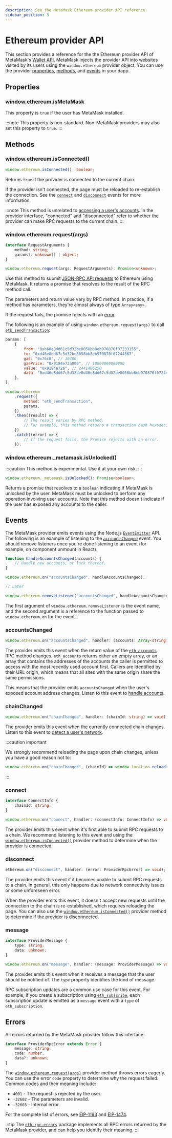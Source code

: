 ```yaml
---
description: See the MetaMask Ethereum provider API reference.
sidebar_position: 3
---
```


# Ethereum provider API

This section provides a reference for the the Ethereum provider API of MetaMask's [Wallet API](../concepts/wallet-api.md).
MetaMask injects the provider API into websites visited by its users using the `window.ethereum` provider object.
You can use the provider [properties](#properties), [methods](#methods), and [events](#events) in your dapp.

## Properties

### window.ethereum.isMetaMask

This property is `true` if the user has MetaMask installed.

:::note
This property is non-standard.
Non-MetaMask providers may also set this property to `true`.
:::

## Methods

### window.ethereum.isConnected()

```typescript
window.ethereum.isConnected(): boolean;
```

Returns `true` if the provider is connected to the current chain.

If the provider isn't connected, the page must be reloaded to re-establish the connection.
See the [`connect`](#connect) and [`disconnect`](#disconnect) events for more information.

:::note
This method is unrelated to [accessing a user's accounts](../how-to/access-accounts.md).
In the provider interface, "connected" and "disconnected" refer to whether the provider can make RPC
requests to the current chain.
:::

### window.ethereum.request(args)

```typescript
interface RequestArguments {
    method: string;
    params?: unknown[] | object;
}

window.ethereum.request(args: RequestArguments): Promise<unknown>;
```

Use this method to submit [JSON-RPC API requests](/wallet/reference/json-rpc-api) to Ethereum using MetaMask.
It returns a promise that resolves to the result of the RPC method call.

The parameters and return value vary by RPC method.
In practice, if a method has parameters, they're almost always of type `Array<any>`.

If the request fails, the promise rejects with an [error](#errors).

The following is an example of using `window.ethereum.request(args)` to call
[`eth_sendTransaction`](/wallet/reference/eth_sendTransaction):

```javascript
params: [
    {
        from: "0xb60e8dd61c5d32be8058bb8eb970870f07233155",
        to: "0xd46e8dd67c5d32be8058bb8eb970870f07244567",
        gas: "0x76c0", // 30400
        gasPrice: "0x9184e72a000", // 10000000000000
        value: "0x9184e72a", // 2441406250
        data: "0xd46e8dd67c5d32be8d46e8dd67c5d32be8058bb8eb970870f072445675058bb8eb970870f072445675",
    },
];

window.ethereum
    .request({
        method: "eth_sendTransaction",
        params,
    })
    .then((result) => {
        // The result varies by RPC method.
        // For example, this method returns a transaction hash hexadecimal string upon success.
    })
    .catch((error) => {
        // If the request fails, the Promise rejects with an error.
    });
```

### window.ethereum._metamask.isUnlocked()

:::caution
This method is experimental.
Use it at your own risk.
:::

```typescript
window.ethereum._metamask.isUnlocked(): Promise<boolean>;
```

Returns a promise that resolves to a `boolean` indicating if MetaMask is unlocked by the user.
MetaMask must be unlocked to perform any operation involving user accounts.
Note that this method doesn't indicate if the user has exposed any accounts to the caller.

## Events

The MetaMask provider emits events using the Node.js
[`EventEmitter`](https://nodejs.org/api/events.html) API.
The following is an example of listening to the [`accountsChanged`](#accountschanged) event.
You should remove listeners once you're done listening to an event (for example, on component
unmount in React).

```javascript
function handleAccountsChanged(accounts) {
    // Handle new accounts, or lack thereof.
}

window.ethereum.on("accountsChanged", handleAccountsChanged);

// Later

window.ethereum.removeListener("accountsChanged", handleAccountsChanged);
```

The first argument of `window.ethereum.removeListener` is the event name, and the second argument is
a reference to the function passed to `window.ethereum.on` for the event.

### accountsChanged

```typescript
window.ethereum.on("accountsChanged", handler: (accounts: Array<string>) => void);
```

The provider emits this event when the return value of the
[`eth_accounts`](/wallet/reference/eth_accounts) RPC
method changes.
`eth_accounts` returns either an empty array, or an array that contains the addresses of the accounts
the caller is permitted to access with the most recently used account first.
Callers are identified by their URL origin, which means that all sites with the same origin share
the same permissions.

This means that the provider emits `accountsChanged` when the user's exposed account address changes.
Listen to this event to [handle accounts](../how-to/access-accounts.md#handle-accounts).

### chainChanged

```typescript
window.ethereum.on("chainChanged", handler: (chainId: string) => void);
```

The provider emits this event when the currently connected chain changes.
Listen to this event to [detect a user's network](../how-to/detect-network.md).

:::caution important

We strongly recommend reloading the page upon chain changes, unless you have a good reason not to:

```javascript
window.ethereum.on("chainChanged", (chainId) => window.location.reload());
```

:::

### connect

```typescript
interface ConnectInfo {
    chainId: string;
}

window.ethereum.on("connect", handler: (connectInfo: ConnectInfo) => void);
```

The provider emits this event when it's first able to submit RPC requests to a chain.
We recommend listening to this event and using the
[`window.ethereum.isConnected()`](#windowethereumisconnected) provider method to determine when
the provider is connected.

### disconnect

```typescript
ethereum.on("disconnect", handler: (error: ProviderRpcError) => void);
```

The provider emits this event if it becomes unable to submit RPC requests to a chain.
In general, this only happens due to network connectivity issues or some unforeseen error.

When the provider emits this event, it doesn't accept new requests until the connection to the chain
is re-established, which requires reloading the page.
You can also use the [`window.ethereum.isConnected()`](#windowethereumisconnected) provider method
to determine if the provider is disconnected.

### message

```typescript
interface ProviderMessage {
    type: string;
    data: unknown;
}

window.ethereum.on("message", handler: (message: ProviderMessage) => void);
```

The provider emits this event when it receives a message that the user should be notified of.
The `type` property identifies the kind of message.

RPC subscription updates are a common use case for this event.
For example, if you create a subscription using
[`eth_subscribe`](/wallet/reference/eth_subscribe), each
subscription update is emitted as a `message` event with a `type` of `eth_subscription`.

## Errors

All errors returned by the MetaMask provider follow this interface:

```typescript
interface ProviderRpcError extends Error {
    message: string;
    code: number;
    data?: unknown;
}
```

The [`window.ethereum.request(args)`](#windowethereumrequestargs) provider method throws errors
eagerly.
You can use the error `code` property to determine why the request failed.
Common codes and their meaning include:

- `4001` - The request is rejected by the user.
- `-32602` - The parameters are invalid.
- `-32603` - Internal error.

For the complete list of errors, see [EIP-1193](https://eips.ethereum.org/EIPS/eip-1193#provider-errors)
and [EIP-1474](https://eips.ethereum.org/EIPS/eip-1474#error-codes).

:::tip
The [`eth-rpc-errors`](https://npmjs.com/package/eth-rpc-errors) package implements all RPC errors
returned by the MetaMask provider, and can help you identify their meaning.
:::
